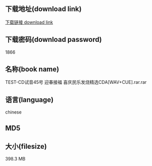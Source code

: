 ## 下载地址(download link)
[下载链接 download link](https://tutu365.netlify.app/?s=TEST-CD%E8%AF%95%E9%9F%B345%E5%8F%B7+%E8%BF%8E%E6%98%A5%E6%8E%A5%E7%A6%8F+%E5%96%9C%E5%BA%86%E6%B0%91%E4%B9%90%E5%8F%91%E7%83%A7%E7%B2%BE%E9%80%89CDA%5BWAV%2BCUE%5D.rar)

## 下载密码(download password)
1866

## 名称(book name)
TEST-CD试音45号 迎春接福 喜庆民乐发烧精选CDA[WAV+CUE].rar.rar

## 语言(language)
chinese

## MD5


## 大小(filesize)
398.3 MB
